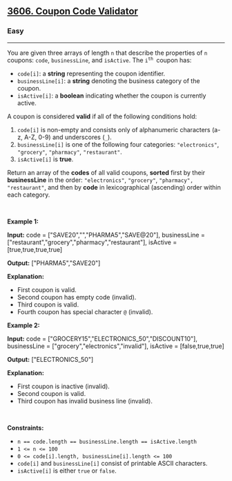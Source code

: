 <h2><a href="https://leetcode.com/problems/coupon-code-validator/">3606. Coupon Code Validator</a></h2><h3>Easy</h3><hr><p>You are given three arrays of length <code>n</code> that describe the properties of <code>n</code> coupons: <code>code</code>, <code>businessLine</code>, and <code>isActive</code>. The <code>i<sup>th</sup> </code>coupon has:</p>

<ul>
	<li><code>code[i]</code>: a <strong>string</strong> representing the coupon identifier.</li>
	<li><code>businessLine[i]</code>: a <strong>string</strong> denoting the business category of the coupon.</li>
	<li><code>isActive[i]</code>: a <strong>boolean</strong> indicating whether the coupon is currently active.</li>
</ul>

<p>A coupon is considered <strong>valid</strong> if all of the following conditions hold:</p>

<ol>
	<li><code>code[i]</code> is non-empty and consists only of alphanumeric characters (a-z, A-Z, 0-9) and underscores (<code>_</code>).</li>
	<li><code>businessLine[i]</code> is one of the following four categories: <code>&quot;electronics&quot;</code>, <code>&quot;grocery&quot;</code>, <code>&quot;pharmacy&quot;</code>, <code>&quot;restaurant&quot;</code>.</li>
	<li><code>isActive[i]</code> is <strong>true</strong>.</li>
</ol>

<p>Return an array of the <strong>codes</strong> of all valid coupons, <strong>sorted</strong> first by their <strong>businessLine</strong> in the order: <code>&quot;electronics&quot;</code>, <code>&quot;grocery&quot;</code>, <code>&quot;pharmacy&quot;, &quot;restaurant&quot;</code>, and then by <strong>code</strong> in lexicographical (ascending) order within each category.</p>

<p>&nbsp;</p>
<p><strong class="example">Example 1:</strong></p>

<div class="example-block">
<p><strong>Input:</strong> <span class="example-io">code = [&quot;SAVE20&quot;,&quot;&quot;,&quot;PHARMA5&quot;,&quot;SAVE@20&quot;], businessLine = [&quot;restaurant&quot;,&quot;grocery&quot;,&quot;pharmacy&quot;,&quot;restaurant&quot;], isActive = [true,true,true,true]</span></p>

<p><strong>Output:</strong> <span class="example-io">[&quot;PHARMA5&quot;,&quot;SAVE20&quot;]</span></p>

<p><strong>Explanation:</strong></p>

<ul>
	<li>First coupon is valid.</li>
	<li>Second coupon has empty code (invalid).</li>
	<li>Third coupon is valid.</li>
	<li>Fourth coupon has special character <code>@</code> (invalid).</li>
</ul>
</div>

<p><strong class="example">Example 2:</strong></p>

<div class="example-block">
<p><strong>Input:</strong> <span class="example-io">code = [&quot;GROCERY15&quot;,&quot;ELECTRONICS_50&quot;,&quot;DISCOUNT10&quot;], businessLine = [&quot;grocery&quot;,&quot;electronics&quot;,&quot;invalid&quot;], isActive = [false,true,true]</span></p>

<p><strong>Output:</strong> <span class="example-io">[&quot;ELECTRONICS_50&quot;]</span></p>

<p><strong>Explanation:</strong></p>

<ul>
	<li>First coupon is inactive (invalid).</li>
	<li>Second coupon is valid.</li>
	<li>Third coupon has invalid business line (invalid).</li>
</ul>
</div>

<p>&nbsp;</p>
<p><strong>Constraints:</strong></p>

<ul>
	<li><code>n == code.length == businessLine.length == isActive.length</code></li>
	<li><code>1 &lt;= n &lt;= 100</code></li>
	<li><code>0 &lt;= code[i].length, businessLine[i].length &lt;= 100</code></li>
	<li><code>code[i]</code> and <code>businessLine[i]</code> consist of printable ASCII characters.</li>
	<li><code>isActive[i]</code> is either <code>true</code> or <code>false</code>.</li>
</ul>
